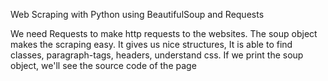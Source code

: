 Web Scraping with Python using BeautifulSoup and Requests

We need Requests to make http requests to the websites.
The soup object makes the scraping easy. It gives us nice structures, It is able to find classes, paragraph-tags, headers, understand css.
If we print the soup object, we'll see the source code of the page